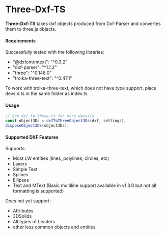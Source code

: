 
# Three-Dxf-TS

**Three-Dxf-TS** takes dxf objects produced from Dxf-Parser and convertes them to three.js objects.


#### Requirements
Successfully tested with the following libraries:
  - "@dxfom/mtext": "^0.3.2"
  - "dxf-parser": "^1.1.2"
  - "three": "^0.148.0"
  - "troika-three-text": "^0.47.1"

To work with troika-three-text, which does not have type support, place devs.d.ts in the same folder as index.ts.

#### Usage
```javascript
// See dxf_to_three.ts for more details
const object3Ds = dxfToThreeObject3Ds(dxf, settings);
disposeObject3Ds(object3Ds);
```

#### Supported DXF Features
Supports:
* Most LW entities (lines, polylines, circles, etc)
* Layers
* Simple Text
* Splines
* Ellipses
* Text and MText (Basic multiline support available in v1.3.0 but not all formatting is supported)
 
Does not yet support:
* Attributes
* 3DSolids
* All types of Leaders
* other less common objects and entities.

